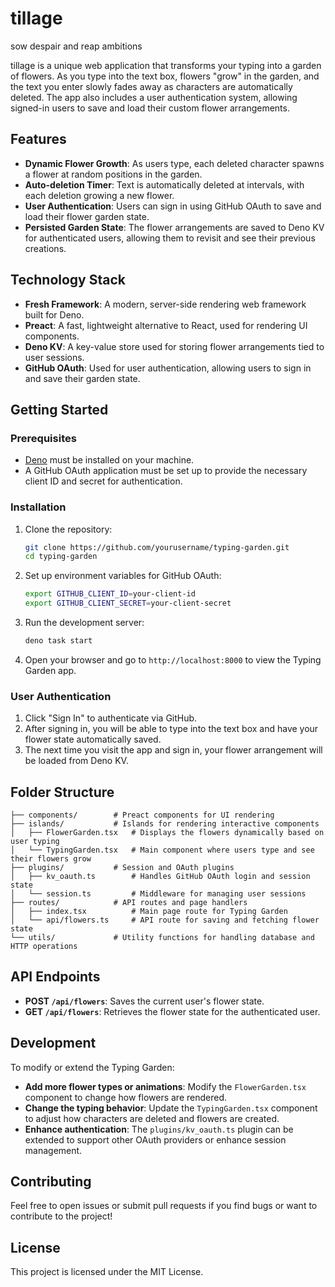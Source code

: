 # tillage

sow despair and reap ambitions

tillage is a unique web application that transforms your typing into a garden of flowers. As you type into the text box, flowers "grow" in the garden, and the text you enter slowly fades away as characters are automatically deleted. The app also includes a user authentication system, allowing signed-in users to save and load their custom flower arrangements.

## Features

- **Dynamic Flower Growth**: As users type, each deleted character spawns a flower at random positions in the garden.
- **Auto-deletion Timer**: Text is automatically deleted at intervals, with each deletion growing a new flower.
- **User Authentication**: Users can sign in using GitHub OAuth to save and load their flower garden state.
- **Persisted Garden State**: The flower arrangements are saved to Deno KV for authenticated users, allowing them to revisit and see their previous creations.

## Technology Stack

- **Fresh Framework**: A modern, server-side rendering web framework built for Deno.
- **Preact**: A fast, lightweight alternative to React, used for rendering UI components.
- **Deno KV**: A key-value store used for storing flower arrangements tied to user sessions.
- **GitHub OAuth**: Used for user authentication, allowing users to sign in and save their garden state.

## Getting Started

### Prerequisites

- [Deno](https://deno.land/) must be installed on your machine.
- A GitHub OAuth application must be set up to provide the necessary client ID and secret for authentication.

### Installation

1. Clone the repository:
   ```bash
   git clone https://github.com/yourusername/typing-garden.git
   cd typing-garden
   ```

2. Set up environment variables for GitHub OAuth:
   ```bash
   export GITHUB_CLIENT_ID=your-client-id
   export GITHUB_CLIENT_SECRET=your-client-secret
   ```

3. Run the development server:
   ```bash
   deno task start
   ```

4. Open your browser and go to `http://localhost:8000` to view the Typing Garden app.

### User Authentication

1. Click "Sign In" to authenticate via GitHub.
2. After signing in, you will be able to type into the text box and have your flower state automatically saved.
3. The next time you visit the app and sign in, your flower arrangement will be loaded from Deno KV.

## Folder Structure

```
├── components/        # Preact components for UI rendering
├── islands/           # Islands for rendering interactive components
│   ├── FlowerGarden.tsx   # Displays the flowers dynamically based on user typing
│   └── TypingGarden.tsx   # Main component where users type and see their flowers grow
├── plugins/           # Session and OAuth plugins
│   ├── kv_oauth.ts        # Handles GitHub OAuth login and session state
│   └── session.ts         # Middleware for managing user sessions
├── routes/            # API routes and page handlers
│   ├── index.tsx          # Main page route for Typing Garden
│   └── api/flowers.ts     # API route for saving and fetching flower state
└── utils/             # Utility functions for handling database and HTTP operations
```

## API Endpoints

- **POST `/api/flowers`**: Saves the current user's flower state.
- **GET `/api/flowers`**: Retrieves the flower state for the authenticated user.

## Development

To modify or extend the Typing Garden:

- **Add more flower types or animations**: Modify the `FlowerGarden.tsx` component to change how flowers are rendered.
- **Change the typing behavior**: Update the `TypingGarden.tsx` component to adjust how characters are deleted and flowers are created.
- **Enhance authentication**: The `plugins/kv_oauth.ts` plugin can be extended to support other OAuth providers or enhance session management.

## Contributing

Feel free to open issues or submit pull requests if you find bugs or want to contribute to the project!

## License

This project is licensed under the MIT License.